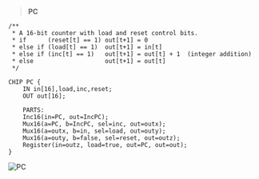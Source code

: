 > **PC**
```
/**
 * A 16-bit counter with load and reset control bits.
 * if      (reset[t] == 1) out[t+1] = 0
 * else if (load[t] == 1)  out[t+1] = in[t]
 * else if (inc[t] == 1)   out[t+1] = out[t] + 1  (integer addition)
 * else                    out[t+1] = out[t]
 */

CHIP PC {
    IN in[16],load,inc,reset;
    OUT out[16];

    PARTS:
    Inc16(in=PC, out=IncPC);
    Mux16(a=PC, b=IncPC, sel=inc, out=outx);
    Mux16(a=outx, b=in, sel=load, out=outy);
    Mux16(a=outy, b=false, sel=reset, out=outz);
    Register(in=outz, load=true, out=PC, out=out);
}
```
![PC](https://user-images.githubusercontent.com/36965820/104422093-387ca100-55b7-11eb-9fb9-33b1df31d005.jpg)
